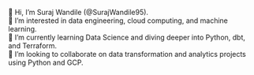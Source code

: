 👋 Hi, I’m Suraj Wandile (@SurajWandile95).   
👀 I’m interested in data engineering, cloud computing, and machine learning.  
🌱 I’m currently learning Data Science and diving deeper into Python, dbt, and Terraform.  
🌸 I’m looking to collaborate on data transformation and analytics projects using Python and GCP.

<!---
SurajWandile95/SurajWandile95 is a ✨ special ✨ repository because its `README.md` (this file) appears on your GitHub profile.
You can click the Preview link to take a look at your changes.
--->
